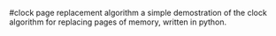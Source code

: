 #clock page replacement algorithm
a simple demostration of the clock algorithm for replacing pages of memory, written in python.
